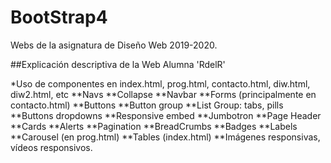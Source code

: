 # BootStrap4
Webs de la asignatura de Diseño Web 2019-2020. 


##Explicación descriptiva de la Web Alumna 'RdelR'

*Uso de componentes en index.html, prog.html, contacto.html, diw.html, diw2.html, etc
  **Navs
  **Collapse
  **Navbar
  **Forms (principalmente en contacto.html)
  **Buttons
  **Button group
  **List Group: tabs, pills
  **Buttons dropdowns
  **Responsive embed
  **Jumbotron
  **Page Header
  **Cards
  **Alerts
  **Pagination
  **BreadCrumbs
  **Badges
  **Labels
  **Carousel (en prog.html)
  **Tables (index.html)
  **Imágenes responsivas, vídeos responsivos.
